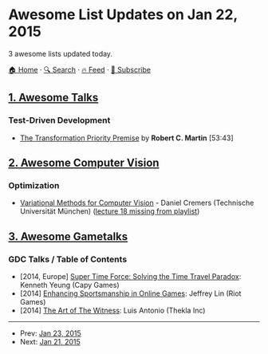 # Awesome List Updates on Jan 22, 2015

3 awesome lists updated today.

[🏠 Home](/README.md) · [🔍 Search](https://test.trackawesomelist.com/search/) · [🔥 Feed](https://test.trackawesomelist.com/feed.xml) · [📮 Subscribe](https://trackawesomelist.us17.list-manage.com/subscribe?u=d2f0117aa829c83a63ec63c2f&id=36a103854c)



## [1. Awesome Talks](/content/JanVanRyswyck/awesome-talks/README.md)

### Test-Driven Development

*   [The Transformation Priority Premise](https://www.youtube.com/watch?v=B93QezwTQpI) by **Robert C. Martin** \[53:43]

## [2. Awesome Computer Vision](/content/jbhuang0604/awesome-computer-vision/README.md)

### Optimization

*   [Variational Methods for Computer Vision](https://www.youtube.com/playlist?list=PLTBdjV_4f-EJ7A2iIH5L5ztqqrWYjP2RI) - Daniel Cremers (Technische Universität München) ([lecture 18 missing from playlist](https://www.youtube.com/watch?v=GgcbVPNd3SI))

## [3. Awesome Gametalks](/content/hzoo/awesome-gametalks/README.md)

### GDC Talks / Table of Contents

*   \[2014, Europe] [Super Time Force: Solving the Time Travel Paradox](http://gdcvault.com/play/1020766/): Kenneth Yeung (Capy Games)
*   \[2014] [Enhancing Sportsmanship in Online Games](http://www.gdcvault.com/play/1020389/): Jeffrey Lin (Riot Games)
*   \[2014] [The Art of The Witness](http://www.gdcvault.com/play/1020552/): Luis Antonio (Thekla Inc)

---

- Prev: [Jan 23, 2015](/content/2015/01/23/README.md)
- Next: [Jan 21, 2015](/content/2015/01/21/README.md)